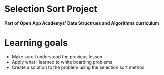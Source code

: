 # Selection Sort Project
#### Part of Open App Academys' Data Structrues and Algorithms curriculum

# Learning goals
* Make sure I understood the previous lesson
* Apply what I learned to white boarding problems
* Create a solution to the problem using the selection sort method